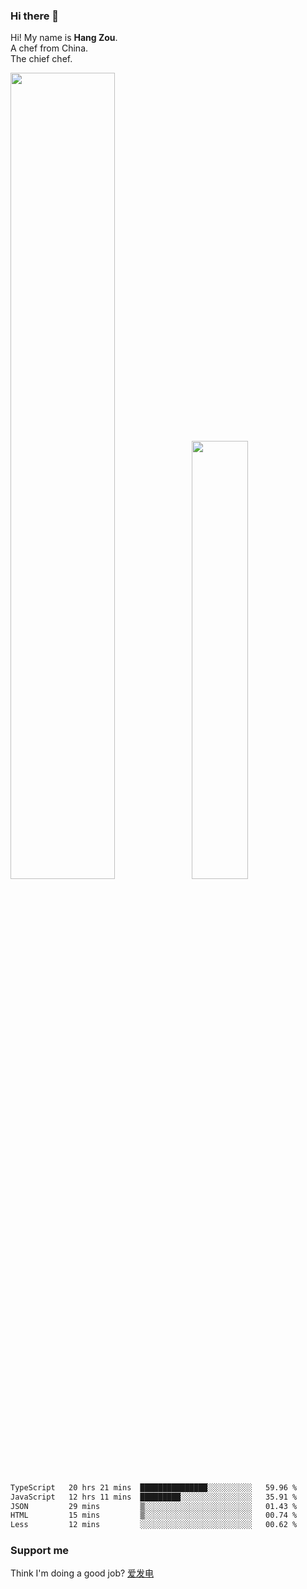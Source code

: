 ### Hi there 👋

Hi! My name is **Hang Zou**.  
A chef from China.  
The chief chef.

<img align="" width="57.5%" src="https://github-readme-stats.vercel.app/api?username=zouhangwithsweet&hide_title=true&hide_border=true&show_icons=true&include_all_commits=true&line_height=21" /><img align="" width="42.4%" src="https://github-readme-stats.vercel.app/api/top-langs/?username=zouhangwithsweet&hide_title=true&hide_border=true&layout=compact" />

<!--START_SECTION:waka-->

```txt
TypeScript   20 hrs 21 mins  ███████████████░░░░░░░░░░   59.96 %
JavaScript   12 hrs 11 mins  █████████░░░░░░░░░░░░░░░░   35.91 %
JSON         29 mins         ▒░░░░░░░░░░░░░░░░░░░░░░░░   01.43 %
HTML         15 mins         ▒░░░░░░░░░░░░░░░░░░░░░░░░   00.74 %
Less         12 mins         ░░░░░░░░░░░░░░░░░░░░░░░░░   00.62 %
```

<!--END_SECTION:waka-->

### Support me

Think I'm doing a good job? [爱发电](https://afdian.net/@zouhangsweet)
